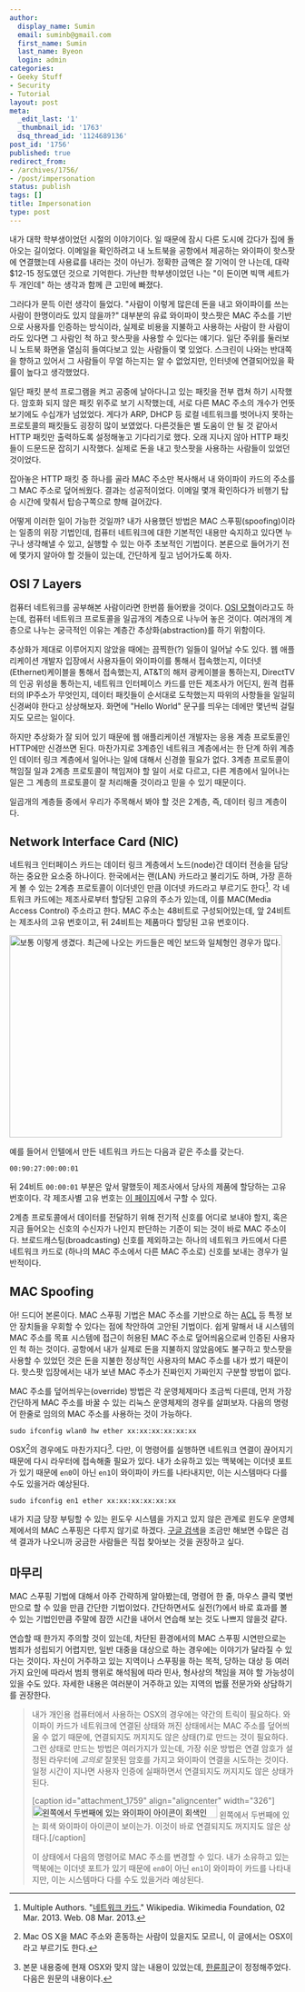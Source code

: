 ```yaml
---
author:
  display_name: Sumin
  email: suminb@gmail.com
  first_name: Sumin
  last_name: Byeon
  login: admin
categories:
- Geeky Stuff
- Security
- Tutorial
layout: post
meta:
  _edit_last: '1'
  _thumbnail_id: '1763'
  dsq_thread_id: '1124689136'
post_id: '1756'
published: true
redirect_from:
- /archives/1756/
- /post/impersonation
status: publish
tags: []
title: Impersonation
type: post
---
```

내가 대학 학부생이었던 시절의 이야기이다. 일 때문에 잠시 다른 도시에 갔다가 집에 돌아오는 길이었다. 이메일을 확인하려고 내 노트북을 공항에서 제공하는 와이파이 핫스팟에 연결했는데 사용료를 내라는 것이 아닌가. 정확한 금액은 잘 기억이 안 나는데, 대략 $12-15 정도였던 것으로 기억한다. 가난한 학부생이었던 나는 "이 돈이면 빅맥 세트가 두 개인데" 하는 생각과 함께 큰 고민에 빠졌다.

그러다가 문득 이런 생각이 들었다. "사람이 이렇게 많은데 돈을 내고 와이파이를 쓰는 사람이 한명이라도 있지 않을까?" 대부분의 유료 와이파이 핫스팟은 MAC 주소를 기반으로 사용자를 인증하는 방식이라, 실제로 비용을 지불하고 사용하는 사람이 한 사람이라도 있다면 그 사람인 척 하고 핫스팟을 사용할 수 있다는 얘기다. 일단 주위를 둘러보니 노트북 화면을 열심히 들여다보고 있는 사람들이 몇 있었다. 스크린이 나와는 반대쪽을 향하고 있어서 그 사람들이 무얼 하는지는 알 수 없었지만, 인터넷에 연결되어있을 확률이 높다고 생각했었다.

일단 패킷 분석 프로그램을 켜고 공중에 날아다니고 있는 패킷을 전부 캡쳐 하기 시작했다. 암호화 되지 않은 패킷 위주로 보기 시작했는데, 서로 다른 MAC 주소의 개수가 언뜻 보기에도 수십개가 넘었었다. 게다가 ARP, DHCP 등 로컬 네트워크를 벗어나지 못하는 프로토콜의 패킷들도 굉장히 많이 보였었다. 다른것들은 별 도움이 안 될 것 같아서 HTTP 패킷만 출력하도록 설정해놓고 기다리기로 했다. 오래 지나지 않아 HTTP 패킷들이 드문드문 잡히기 시작했다. 실제로 돈을 내고 핫스팟을 사용하는 사람들이 있었던 것이었다.

잡아놓은 HTTP 패킷 중 하나를 골라 MAC 주소만 복사해서 내 와이파이 카드의 주소를 그 MAC 주소로 덮어씌웠다. 결과는 성공적이었다. 이메일 몇개 확인하다가 비행기 탑승 시간에 맞춰서 탑승구쪽으로 향해 걸어갔다.

어떻게 이러한 일이 가능한 것일까? 내가 사용했던 방법은 MAC 스푸핑(spoofing)이라는 일종의 위장 기법인데, 컴퓨터 네트워크에 대한 기본적인 내용만 숙지하고 있다면 누구나 생각해낼 수 있고, 실행할 수 있는 아주 초보적인 기법이다. 본론으로 들어가기 전에 몇가지 알아야 할 것들이 있는데, 간단하게 짚고 넘어가도록 하자.

OSI 7 Layers
-------------

컴퓨터 네트워크를 공부해본 사람이라면 한번쯤 들어봤을 것이다. [OSI 모형](http://en.wikipedia.org/wiki/OSI_model)이라고도 하는데, 컴퓨터 네트워크 프로토콜을 일곱개의 계층으로 나누어 놓은 것이다. 여러개의 계층으로 나누는 궁극적인 이유는  계층간 추상화(abstraction)를 하기 위함이다.

추상화가 제대로 이루어지지 않았을 때에는 끔찍한(?) 일들이 일어날 수도 있다. 웹 애플리케이션 개발자 입장에서 사용자들이 와이파이를 통해서 접속했는지, 이더넷(Ethernet)케이블을 통해서 접속했는지, AT&T의 해저 광케이블을 통하는지, DirectTV의 인공 위성을 통하는지, 네트워크 인터페이스 카드를 만든 제조사가 어딘지, 원격 컴퓨터의 IP주소가 무엇인지, 데이터 패킷들이 순서대로 도착했는지 따위의 사항들을 일일히 신경써야 한다고 상상해보자. 화면에 "Hello World" 문구를 띄우는 데에만 몇년씩 걸릴지도 모르는 일이다.

하지만 추상화가 잘 되어 있기 때문에 웹 애플리케이션 개발자는 응용 계층 프로토콜인 HTTP에만 신경쓰면 된다. 마찬가지로 3계층인 네트워크 계층에서는 한 단계 하위 계층인 데이터 링크 계층에서 일어나는 일에 대해서 신경쓸 필요가 없다. 3계층 프로토콜이 책임질 일과 2계층 프로토콜이 책임져야 할 일이 서로 다르고, 다른 계층에서 일어나는 일은 그 계층의 프로토콜이 잘 처리해줄 것이라고 믿을 수 있기 때문이다.

일곱개의 계층들 중에서 우리가 주목해서 봐야 할 것은 2계층, 즉, 데이터 링크 계층이다.

Network Interface Card (NIC)
-----------------------------

네트워크 인터페이스 카드는 데이터 링크 계층에서 노드(node)간 데이터 전송을 담당하는 중요한 요소중 하나이다. 한국에서는 랜(LAN) 카드라고 불리기도 하며, 가장 흔하게 볼 수 있는 2계층 프로토콜이 이더넷인 만큼 이더넷 카드라고 부르기도 한다[^3]. 각 네트워크 카드에는 제조사로부터 할당된 고유의 주소가 있는데, 이를 MAC(Media Access Control) 주소라고 한다. MAC 주소는 48비트로 구성되어있는데, 앞 24비트는 제조사의 고유 번호이고, 뒤 24비트는 제품마다 할당된 고유 번호이다.

<a href="http://blog.suminb.com/wp-content/uploads/2013/03/Network_card.jpg"><img src="http://blog-old.suminb.com/wp-content/uploads/2013/03/Network_card-480x356.jpg" alt="보통 이렇게 생겼다. 최근에 나오는 카드들은 메인 보드와 일체형인 경우가 많다." width="480" height="356" class="size-medium wp-image-1762" /></a>

예를 들어서 인텔에서 만든 네트워크 카드는 다음과 같은 주소를 갖는다.

    00:90:27:00:00:01

뒤 24비트 `00:00:01` 부분은 앞서 말했듯이 제조사에서 당사의 제품에 할당하는 고유 번호이다. 각 제조사별 고유 번호는 [이 페이지](http://www.cavebear.com/archive/cavebear/Ethernet/vendor.html)에서 구할 수 있다.

2계층 프로토콜에서 데이터를 전달하기 위해 전기적 신호를 어디로 보내야 할지, 혹은 지금 들어오는 신호의 수신자가 나인지 판단하는 기준이 되는 것이 바로 MAC 주소이다. 브로드캐스팅(broadcasting) 신호를 제외하고는 하나의 네트워크 카드에서 다른 네트워크 카드로 (하나의 MAC 주소에서 다른 MAC 주소로) 신호를 보내는 경우가 일반적이다.

MAC Spoofing
-------------

아! 드디어 본론이다. MAC 스푸핑 기법은 MAC 주소를 기반으로 하는 [ACL](http://en.wikipedia.org/wiki/Access_control_list) 등 특정 보안 장치들을 우회할 수 있다는 점에 착안하여 고안된 기법이다. 쉽게 말해서 내 시스템의 MAC 주소를 목표 시스템에 접근이 허용된 MAC 주소로 덮어씌움으로써 인증된 사용자인 척 하는 것이다. 공항에서 내가 실제로 돈을 지불하지 않았음에도 불구하고 핫스팟을 사용할 수 있었던 것은 돈을 지불한 정상적인 사용자의 MAC 주소를 내가 썼기 때문이다. 핫스팟 입장에서는 내가 보낸 MAC 주소가 진짜인지 가짜인지 구분할 방법이 없다.

MAC 주소를 덮어씌우는(override) 방법은 각 운영체제마다 조금씩 다른데, 먼저 가장 간단하게 MAC 주소를 바꿀 수 있는 리눅스 운영체제의 경우를 살펴보자. 다음의 명령어 한줄로 임의의 MAC 주소를 사용하는 것이 가능하다.

    sudo ifconfig wlan0 hw ether xx:xx:xx:xx:xx:xx

OSX[^2]의 경우에도 마찬가지다[^5]. 다만, 이 명령어를 실행하면 네트워크 연결이 끊어지기 때문에 다시 라우터에 접속해줄 필요가 있다. 내가 소유하고 있는 맥북에는 이더넷 포트가 있기 때문에 `en0`이 아닌 `en1`이 와이파이 카드를 나타내지만, 이는 시스템마다 다를 수도 있을거라 예상된다.

    sudo ifconfig en1 ether xx:xx:xx:xx:xx:xx

내가 지금 당장 부팅할 수 있는 윈도우 시스템을 가지고 있지 않은 관계로 윈도우 운영체제에서의 MAC 스푸핑은 다루지 않기로 하겠다. [구글 검색](https://www.google.com/search?q=mac+spoofing+on+windows)을 조금만 해보면 수많은 검색 결과가 나오니까 궁금한 사람들은 직접 찾아보는 것을 권장하고 싶다.

마무리
-----

MAC 스푸핑 기법에 대해서 아주 간략하게 알아봤는데, 명령어 한 줄, 마우스 클릭 몇번만으로 할 수 있을 만큼 간단한 기법이었다. 간단하면서도 실전(?)에서 바로 효과를 볼 수 있는 기법인만큼 주말에 잠깐 시간을 내어서 연습해 보는 것도 나쁘지 않을것 같다.

연습할 때 한가지 주의할 것이 있는데, 차단된 환경에서의 MAC 스푸핑 시연만으로는 범죄가 성립되기 어렵지만, 일반 대중을 대상으로 하는 경우에는 이야기가 달라질 수 있다는 것이다. 자신이 거주하고 있는 지역이나 스푸핑을 하는 목적, 당하는 대상 등 여러가지 요인에 따라서 범죄 행위로 해석됨에 따라 민사, 형사상의 책임을 져야 할 가능성이 있을 수도 있다. 자세한 내용은 여러분이 거주하고 있는 지역의 법률 전문가와 상담하기를 권장한다.

[^2]: Mac OS X을 MAC 주소와 혼동하는 사람이 있을지도 모르니, 이 글에서는 OSX이라고 부르기도 한다.
[^3]: Multiple Authors. "[네트워크 카드](http://ko.wikipedia.org/wiki/%EB%84%A4%ED%8A%B8%EC%9B%8C%ED%81%AC_%EC%B9%B4%EB%93%9C)." Wikipedia. Wikimedia Foundation, 02 Mar. 2013. Web. 08 Mar. 2013.
[^4]: 이미지 출처 <http://en.wikipedia.org/wiki/File:Network_card.jpg>
[^5]: 본문 내용중에 현재 OSX와 맞지 않는 내용이 있었는데, [한륜희](https://www.facebook.com/ryunhee.han)군이 정정해주었다. 다음은 원문의 내용이다.
> 내가 개인용 컴퓨터에서 사용하는 OSX의 경우에는 약간의 트릭이 필요하다. 와이파이 카드가 네트워크에 연결된 상태와 꺼진 상태에서는 MAC 주소를 덮어씌울 수 없기 때문에, 연결되지도 꺼지지도 않은 상태(?)로 만드는 것이 필요하다. 그런 상태로 만드는 방법은 여러가지가 있는데, 가장 쉬운 방법은 연결 암호가 설정된 라우터에 *고의로* 잘못된 암호를 가지고 와이파이 연결을 시도하는 것이다. 일정 시간이 지나면 사용자 인증에 실패하면서 연결되지도 꺼지지도 않은 상태가 된다.
>
> [caption id="attachment_1759" align="aligncenter" width="326"]<a href="http://blog.suminb.com/wp-content/uploads/2013/03/wifi.png"><img src="http://blog.suminb.com/wp-content/uploads/2013/03/wifi.png" alt="왼쪽에서 두번째에 있는 와이파이 아이콘이 회색인 것이 보이는가. 이것이 바로 연결되지도 꺼지지도 않은 상태다." width="326" height="22" class="size-full wp-image-1759" /></a> 왼쪽에서 두번째에 있는 회색 와이파이 아이콘이 보이는가. 이것이 바로 연결되지도 꺼지지도 않은 상태다.[/caption]
>
> 이 상태에서 다음의 명령어로 MAC 주소를 변경할 수 있다. 내가 소유하고 있는 맥북에는 이더넷 포트가 있기 때문에 `en0`이 아닌 `en1`이 와이파이 카드를 나타내지만, 이는 시스템마다 다를 수도 있을거라 예상된다.


